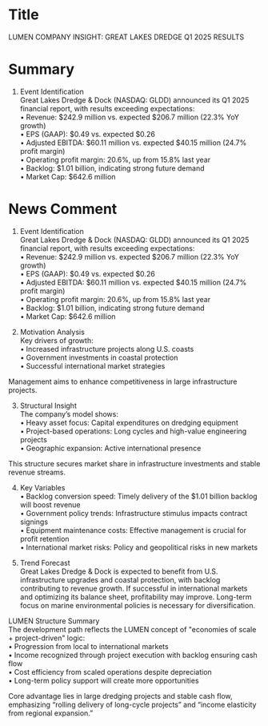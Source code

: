 # Title
LUMEN COMPANY INSIGHT: GREAT LAKES DREDGE Q1 2025 RESULTS

# Summary
1. Event Identification  
Great Lakes Dredge & Dock (NASDAQ: GLDD) announced its Q1 2025 financial report, with results exceeding expectations:  
	•	Revenue: $242.9 million vs. expected $206.7 million (22.3% YoY growth)  
	•	EPS (GAAP): $0.49 vs. expected $0.26  
	•	Adjusted EBITDA: $60.11 million vs. expected $40.15 million (24.7% profit margin)  
	•	Operating profit margin: 20.6%, up from 15.8% last year  
	•	Backlog: $1.01 billion, indicating strong future demand  
	•	Market Cap: $642.6 million  

# News Comment
1. Event Identification  
Great Lakes Dredge & Dock (NASDAQ: GLDD) announced its Q1 2025 financial report, with results exceeding expectations:  
	•	Revenue: $242.9 million vs. expected $206.7 million (22.3% YoY growth)  
	•	EPS (GAAP): $0.49 vs. expected $0.26  
	•	Adjusted EBITDA: $60.11 million vs. expected $40.15 million (24.7% profit margin)  
	•	Operating profit margin: 20.6%, up from 15.8% last year  
	•	Backlog: $1.01 billion, indicating strong future demand  
	•	Market Cap: $642.6 million  

2. Motivation Analysis  
Key drivers of growth:  
	•	Increased infrastructure projects along U.S. coasts  
	•	Government investments in coastal protection  
	•	Successful international market strategies  

Management aims to enhance competitiveness in large infrastructure projects.  

3. Structural Insight  
The company’s model shows:  
	•	Heavy asset focus: Capital expenditures on dredging equipment  
	•	Project-based operations: Long cycles and high-value engineering projects  
	•	Geographic expansion: Active international presence  

This structure secures market share in infrastructure investments and stable revenue streams.  

4. Key Variables  
	•	Backlog conversion speed: Timely delivery of the $1.01 billion backlog will boost revenue  
	•	Government policy trends: Infrastructure stimulus impacts contract signings  
	•	Equipment maintenance costs: Effective management is crucial for profit retention  
	•	International market risks: Policy and geopolitical risks in new markets  

5. Trend Forecast  
Great Lakes Dredge & Dock is expected to benefit from U.S. infrastructure upgrades and coastal protection, with backlog contributing to revenue growth. If successful in international markets and optimizing its balance sheet, profitability may improve. Long-term focus on marine environmental policies is necessary for diversification.  

LUMEN Structure Summary  
The development path reflects the LUMEN concept of "economies of scale + project-driven" logic:  
	•	Progression from local to international markets  
	•	Income recognized through project execution with backlog ensuring cash flow  
	•	Cost efficiency from scaled operations despite depreciation  
	•	Long-term policy support will create more opportunities  

Core advantage lies in large dredging projects and stable cash flow, emphasizing “rolling delivery of long-cycle projects” and “income elasticity from regional expansion.”
